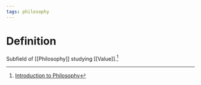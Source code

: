 ```yaml
---
tags: philosophy
---
```


# Definition

Subfield of [[Philosophy]] studying [[Value]].[^1]

[^1]: [Introduction to Philosophy](zotero://open-pdf/library/items/M84L5RRJ?page=248)